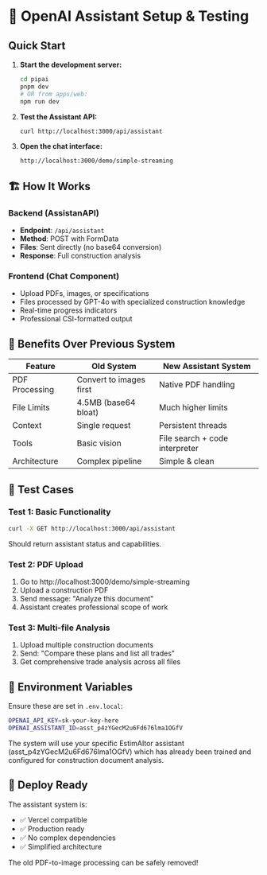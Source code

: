 # 🤖 OpenAI Assistant Setup & Testing

## Quick Start

1. **Start the development server:**

   ```bash
   cd pipai
   pnpm dev
   # OR from apps/web:
   npm run dev
   ```

2. **Test the Assistant API:**

   ```bash
   curl http://localhost:3000/api/assistant
   ```

3. **Open the chat interface:**
   ```
   http://localhost:3000/demo/simple-streaming
   ```

## 🏗️ How It Works

### Backend (AssistanAPI)

- **Endpoint**: `/api/assistant`
- **Method**: POST with FormData
- **Files**: Sent directly (no base64 conversion)
- **Response**: Full construction analysis

### Frontend (Chat Component)

- Upload PDFs, images, or specifications
- Files processed by GPT-4o with specialized construction knowledge
- Real-time progress indicators
- Professional CSI-formatted output

## 🎯 Benefits Over Previous System

| Feature        | Old System              | New Assistant System           |
| -------------- | ----------------------- | ------------------------------ |
| PDF Processing | Convert to images first | Native PDF handling            |
| File Limits    | 4.5MB (base64 bloat)    | Much higher limits             |
| Context        | Single request          | Persistent threads             |
| Tools          | Basic vision            | File search + code interpreter |
| Architecture   | Complex pipeline        | Simple & clean                 |

## 🧪 Test Cases

### Test 1: Basic Functionality

```bash
curl -X GET http://localhost:3000/api/assistant
```

Should return assistant status and capabilities.

### Test 2: PDF Upload

1. Go to http://localhost:3000/demo/simple-streaming
2. Upload a construction PDF
3. Send message: "Analyze this document"
4. Assistant creates professional scope of work

### Test 3: Multi-file Analysis

1. Upload multiple construction documents
2. Send: "Compare these plans and list all trades"
3. Get comprehensive trade analysis across all files

## 🔧 Environment Variables

Ensure these are set in `.env.local`:

```bash
OPENAI_API_KEY=sk-your-key-here
OPENAI_ASSISTANT_ID=asst_p4zYGecM2u6Fd676lma1OGfV
```

The system will use your specific EstimAItor assistant (asst_p4zYGecM2u6Fd676lma1OGfV) which has already been trained and configured for construction document analysis.

## 🚀 Deploy Ready

The assistant system is:

- ✅ Vercel compatible
- ✅ Production ready
- ✅ No complex dependencies
- ✅ Simplified architecture

The old PDF-to-image processing can be safely removed!
